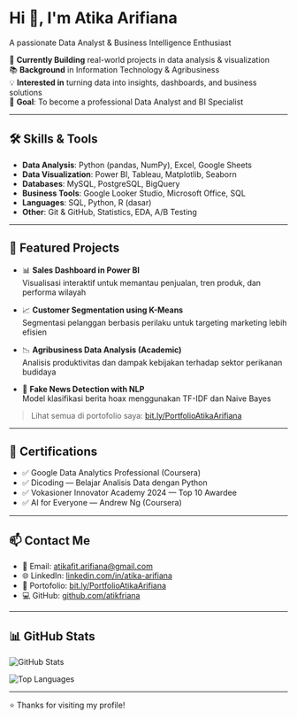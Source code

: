 # Hi 👋, I'm Atika Arifiana  
A passionate Data Analyst & Business Intelligence Enthusiast  

📌 **Currently Building** real-world projects in data analysis & visualization  
📚 **Background** in Information Technology & Agribusiness  
💡 **Interested in** turning data into insights, dashboards, and business solutions  
🎯 **Goal**: To become a professional Data Analyst and BI Specialist

---

## 🛠️ Skills & Tools

- **Data Analysis**: Python (pandas, NumPy), Excel, Google Sheets  
- **Data Visualization**: Power BI, Tableau, Matplotlib, Seaborn  
- **Databases**: MySQL, PostgreSQL, BigQuery  
- **Business Tools**: Google Looker Studio, Microsoft Office, SQL  
- **Languages**: SQL, Python, R (dasar)  
- **Other**: Git & GitHub, Statistics, EDA, A/B Testing  

---

## 📂 Featured Projects

- 📊 **Sales Dashboard in Power BI**  
  Visualisasi interaktif untuk memantau penjualan, tren produk, dan performa wilayah

- 📈 **Customer Segmentation using K-Means**  
  Segmentasi pelanggan berbasis perilaku untuk targeting marketing lebih efisien

- 📉 **Agribusiness Data Analysis (Academic)**  
  Analisis produktivitas dan dampak kebijakan terhadap sektor perikanan budidaya

- 📰 **Fake News Detection with NLP**  
  Model klasifikasi berita hoax menggunakan TF-IDF dan Naive Bayes

> Lihat semua di portofolio saya: [bit.ly/PortfolioAtikaArifiana](https://bit.ly/PortfolioAtikaArifiana)

---

## 📜 Certifications

- ✅ Google Data Analytics Professional (Coursera)  
- ✅ Dicoding — Belajar Analisis Data dengan Python  
- ✅ Vokasioner Innovator Academy 2024 — Top 10 Awardee  
- ✅ AI for Everyone — Andrew Ng (Coursera)  

---

## 📫 Contact Me

- 📧 Email: atikafit.arifiana@gmail.com  
- 🌐 LinkedIn: [linkedin.com/in/atika-arifiana](https://linkedin.com/in/atika-arifiana)  
- 📁 Portofolio: [bit.ly/PortfolioAtikaArifiana](https://bit.ly/PortfolioAtikaArifiana)  
- 💻 GitHub: [github.com/atikfriana](https://github.com/atikfriana)

---

## 📊 GitHub Stats

![GitHub Stats](https://github-readme-stats.vercel.app/api?username=atikfriana&show_icons=true&theme=radical)

![Top Languages](https://github-readme-stats.vercel.app/api/top-langs/?username=atikfriana&layout=compact&theme=radical)

---

⭐️ Thanks for visiting my profile!

